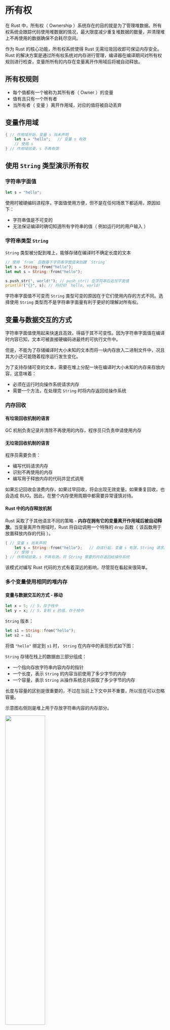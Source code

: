 # 所有权

在 Rust 中，所有权（ Ownership ）系统存在的目的就是为了管理堆数据。所有权系统会跟踪代码使用堆数据的情况，最大限度减少重复堆数据的数量，并清理堆上不再使用的数据确保不会耗尽空间。

作为 Rust 的核心功能，所有权系统使得 Rust 无需垃圾回收即可保证内存安全。
Rust 的解决方案是通过所有权系统对内存进行管理，编译器在编译期间对所有权规则进行检查，变量所所有的内存在变量离开作用域后将被自动释放。

## 所有权规则

- 每个值都有一个被称为其所有者（ Owner ）的变量
- 值有且只有一个所有者
- 当所有者（ 变量 ）离开作用域，对应的值将被自动丢弃

## 变量作用域

```rust
{ // 作用域开始，变量 s 尚未声明
    let s = "hello";   // 变量 s 有效
    // 使用 s
} // 作用域结束，s 不再有效
```

## 使用 `String` 类型演示所有权

### 字符串字面值

```rust
let s = "hello";
```

使用时被硬编码进程序，字面值使用方便，但不是在任何场景下都适用，原因如下：

- 字符串值是不可变的
- 无法保证编译时确切知道所有字符串的值（ 例如运行时的用户输入 ）

### 字符串类型 `String`

`String` 类型被分配到堆上，能够存储在编译时不确定长度的文本

```rust
// 使用 `from` 函数基于字符串字面值来创建 `String`
let s = String::from("hello");
let mut s = String::from("hello");

s.push_str(", world!"); // push_str() 在字符串后追加字面值
println!("{}", s); // 将打印 `hello, world!`
```

字符串字面值不可变而 `String` 类型可变的原因在于它们使用内存的方式不同。选择使用 `String` 类型而不是字符串字面量有利于更好的理解对所有权。

## 变量与数据交互的方式

字符串字面值使用起来快速且高效，得益于其不可变性。因为字符串字面值在编译时内容已知，文本可被直接硬编码进最终的可执行文件中。

但是，不能为了存储编译时大小未知的文本而将一块内存放入二进制文件中，况且其大小还可能随着程序运行发生变化。

为了支持存储可变的文本，需要在堆上分配一块在编译时大小未知的内存来存放内容，这意味着：

- 必须在运行时向操作系统请求内存
- 需要一个方法，在处理完 `String` 时将内存返回给操作系统

### 内存回收

#### 有垃圾回收机制的语言

GC 机制负责记录并清除不再使用的内存，程序员只负责申请使用内存

#### 无垃圾回收机制的语言

程序员需要负责：

- 编写代码请求内存
- 识别不再使用的内存
- 编写用于释放内存的代码并显式调用

如果忘记回收会浪费内存，如果过早回收，将会出现无效变量。如果重复回收，也会造成 BUG。因此，在整个内存使用周期中都需要异常谨慎对待。

#### Rust 中的内存释放机制

Rust 采取了于其他语言不同的策略 - **内存在拥有它的变量离开作用域后被自动释放**。当变量离开作用域时，Rust 将自动调用一个特殊的 `drop` 函数（ 该函数用于放置释放内存的代码 ）。

```rust
{ // 变量 s 尚未声明
    let s = String::from("hello");   // 自该行起，变量 s 有效，String 请求其所需内存
    // 使用 s
} // 作用域结束，s 不再有效，将 String 需要的内存返回给操作系统
```

该模式对编写 Rust 代码的方式有着深远的影响，尽管现在看起来很简单。

### 多个变量使用相同的堆内存

#### 变量与数据交互的方式 - 移动

```rust
let x = 5; // 5，存于栈中
let y = x; // 5，复制 x 的值，存于栈中
```

`String` 版本：

```rust
let s1 = String::from("hello");
let s2 = s1;
```

将值 `"hello"` 绑定到 `s1` 时， `String` 在内存中的表现形式如下图：

`String` 存储在栈上的数据由三部分组成：

- 一个指向存放字符串内容内存的指针
- 一个长度，表示 `String` 的内容当前使用了多少字节的内存
- 一个容量，表示 `String` 从操作系统总共获取了多少字节的内存

长度与容量的区别是很重要的，不过在当前上下文中并不重要，所以现在可以忽略容量。

示意图右侧则是堆上用于存放字符串内容的内存部分。

<img src="images/ownership/trpl04-01.svg" style="width: 50%;" />

将 `s1` 赋值给 `s2` 后，变量 `s2` 的内存表现：

<img src="images/ownership/trpl04-02.svg" style="width: 50%;" />

变量 `s2`从栈上拷贝了变量 `s1` 的指针、长度和容量数据，但并没有复制指针指向的堆数据。

假如 Rust 也拷贝了堆数据（ 注意：操作 `s2 = s1` 在堆数据量比较大的时候会对运行时性能造成非常大的影响 ），那么内存看起来应该是这样的：

<img src="images/ownership/trpl04-03.svg" style="width: 50%;" />

已知当变量离开作用域后，Rust 会自动调用 `drop` 函数并清理变量的堆内存。这就有了一个问题：当 `s2` 和 `s1` 离开作用域，它们都会尝试释放相同的内存，这将引发**二次释放**的错误，可能会导致潜在的安全漏洞。

既要避免二次释放错误，又不能简单地采取拷贝被分配的内存的方案（ 潜在的复制性能问题 ），Rust 的选择是干脆认为 `s1` 不再有效，因此不需要在 `s1` 离开作用域后对其执行清理。

```rust
let s1 = String::from("hello");
let s2 = s1;

println!("{}, world!", s1);
```

运行代码得到错误， Rust 禁止使用无效的引用：

```shell
error[E0382]: use of moved value: `s1`
 --> src/main.rs:5:28
  |
3 |     let s2 = s1;
  |         -- value moved here
4 |
5 |     println!("{}, world!", s1);
  |                            ^^ value used here after move
  |
  = note: move occurs because `s1` has type `std::string::String`, which does
  not implement the `Copy` trait
```

拷贝指针、长度和容量而不拷贝数据听起来像浅拷贝，但因 Rust 同时使 `s1` 变量无效了，这个操作被称为移动（ move ）而不是浅拷贝。上面的例子可以解读为 `s1` 被移动到了 `s2` 中，如下图所示：

<img src="images/ownership/trpl04-04.svg" style="width: 50%;" />

另外，这里还隐含了一个设计选择：Rust 永远不会自动创建数据的 “深拷贝”。因此，任何自动的复制操作可以被认为对运行时性能影响较小。

#### 变量与数据交互的方式 - 复制

如果确实需要深度复制堆数据，而不仅仅是栈上的数据，可以使用通用函数 `clone`：

```rust
let s1 = String::from("hello");
let s2 = s1.clone();

println!("s1 = {}, s2 = {}", s1, s2);
```

以下代码没有调用 `clone`，不过 `x` 依然有效且没有被移动到 `y` 中：

```rust
let x = 5;
let y = x;

println!("x = {}, y = {}", x, y);
```

原因在于，对于整型这种编译时已知大小、只使用栈来存储数据的类型，值拷贝是非常快的，也就不存在深浅拷贝的区别，使用 `clone` 的效果也与浅拷贝没有什么不同。

##### 所有权系统中的`Drop` 特质与`Copy` 特质

在 Rust 中，如果一个类型具有 `Copy` 特质，旧变量在将其赋值给其他变量后仍然可用。Rust 不允许自身或其任何部分实现了 `Drop` 特质的类型使用 `Copy` 特质。如果对离开作用域时需特殊处理（ `drop` ）的类型使用 `Copy` 注解，将引发编译时错误。

任何简单标量值的组合可以是 `Copy` 的，不需要分配内存或某种形式资源的类型是 `Copy` 的：

- 所有整数类型
- 布尔类型 `bool`
- 所有浮点数类型
- 字符类型 `char`
- 元组（ 当且仅当其包含的类型也是 `Copy` 时 ）。例如 `(i32, i32)` 是，`(i32, String)` 不是

## 所有权与函数

将值传递给函数在语义上与变量赋值相似，可能会发生移动或者复制。

```rust
fn main() {
    let s = String::from("hello");  // s 进入作用域

    takes_ownership(s); // s 的值移动到函数里
    // 到这里 s 不再有效
    let x = 5; // x 进入作用域

    makes_copy(x); // x 应该移动到函数里，但 i32 是 Copy 的，所以后面可继续使用 x
} // 此处，x 先离开作用域，然后是 s。但因为 s 的值已被移走，所以不会有特殊操作（ drop ）

fn takes_ownership(some_string: String) { // some_string 进入作用域
    println!("{}", some_string);
} // 此处，some_string 离开作用域并调用 `drop` 方法，占用的内存被释放

fn makes_copy(some_integer: i32) { // some_integer 进入作用域
    println!("{}", some_integer);
} // 此处，some_integer 离开作用域，不会有特殊操作
```

## 返回值与作用域

返回值也可以转移所有权

```rust
fn main() {
    let s1 = gives_ownership(); // 函数将返回值移给 s1
    let s2 = String::from("hello"); // s2 进入作用域
    let s3 = takes_and_gives_back(s2);  // s2 被移动进函数，函数将返回值移给 s3
} // 此处，s3 被丢弃。s2 已被移走，不进行特殊操作。s1 被丢弃

fn gives_ownership() -> String { // gives_ownership 将返回值移动给调用它的函数
    let some_string = String::from("hello"); // some_string 进入作用域.

    some_string // 返回 some_string 并移出给调用的函数
}

fn takes_and_gives_back(a_string: String) -> String { // a_string 进入作用域
    a_string  // 返回 a_string 并移出给调用的函数
}
```

变量的所有权总是遵循相同的模式，即将值赋给另一个变量时移动它。当持有堆中数据值的变量离开作用域时，其值将通过 `drop` 被清理掉，除非数据被移动为另一个变量所有。

### 使用元组返回多个值

如果想让函数使用某个值但不获取其所有权（ 以便于之后继续使用 ），先获取所有权再返回所有权的方式显然比较啰嗦。另一方面，从函数中返回数据也很常见。同时满足这两者，可以使用元组：

```rust
fn main() {
    let s1 = String::from("hello");
    let (s2, len) = calculate_length(s1);

    println!("The length of '{}' is {}.", s2, len);
}

fn calculate_length(s: String) -> (String, usize) {
    let length = s.len(); // len() 返回字符串的长度

    (s, length)
}
```

此方案的问题在于，必须将 `String` 返回以便在调用 `calculate_length` 后仍能使用 `String`，因为 `String` 被移动到了 `calculate_length` 内，函数仍然获取了值的所有权。

### 引用

使用 `&` 符号表示引用（ References ），引用允许使用值但不获取其所有权。与引用相反的操作是解引用（ Dereferencing ），使用解引用运算符 `*` 表示。

引用在默认情况下是不可变的。

```rust
fn main() {
    let s1 = String::from("hello");

    let len = calculate_length(&s1); // `&s1` 语法创建一个指向值 `s1` 的引用

    println!("The length of '{}' is {}.", s1, len);
}
// 参数 s 只是指向值 `s1` 的引用，并不拥有引用值的所有权
fn calculate_length(s: &String) -> usize {
    s.len()
} // 引用 s 离开作用域，不会有特殊操作（ drop ），其指向的值不会被丢弃
```

<img src="images/ownership/trpl04-05.svg" />

当函数使用引用而不是实际值作为参数，无需返回值来交还所有权，因为其不曾拥有所有权。

### 借用（ Borrowing ）

借用是指获取引用作为函数参数的行为，在借用期间不允许修改引用（ 默认不可变 ）的值。

```rust
fn main() {
    let s = String::from("hello");

    change(&s);
}

fn change(some_string: &String) {
    some_string.push_str(", world");
}
```

```shell
error[E0596]: cannot borrow immutable borrowed content `*some_string` as mutable
 --> error.rs:8:5
  |
7 | fn change(some_string: &String) {
  |                        ------- use `&mut String` here to make mutable
8 |     some_string.push_str(", world");
  |     ^^^^^^^^^^^ cannot borrow as mutable
```

### 可变引用

使用可变引用可以实现修改引用的值：

```rust
fn main() {
    let mut s = String::from("hello");

    change(&mut s);
}

fn change(some_string: &mut String) {
    some_string.push_str(", world");
}
```

不过，可变引用有一个很大的限制：**在特定作用域中的特定数据有且只能有一个可变引用**。

```rust
let mut s = String::from("hello");

let r1 = &mut s;
let r2 = &mut s;

println!("{}, {}", r1, r2);
```

运行代码：

```shell
error[E0499]: cannot borrow `s` as mutable more than once at a time
 --> src/main.rs:5:10
  |
4 | let r1 = &mut s;
  |          ------ first mutable borrow occurs here
5 | let r2 = &mut s;
  |          ^^^^^^ second mutable borrow occurs here
6 | println!("{}, {}", r1, r2);
  |                    -- borrow later used here
```

此限制的好处是使 Rust 可以在编译时避免数据竞争的情况：

- 两个或更多指针同时访问同一数据
- 至少有一个指针被用来写入数据
- 没有同步数据访问的机制

数据竞争会导致程序出现难以捕捉的异常行为，修复起来很困难，而存在数据竞争的代码在 Rust 中根本无法通过编译，从而也就避免了此类问题的发生！

同一变量存在多个可变引用（ 实际上并非同时引用 ）：

```rust
let mut s = String::from("hello");

{ // 大括号开启新的作用域
    let r1 = &mut s;

} // r1 离开作用域，所以可以创建一个新的引用

let r2 = &mut s;
```

同一变量不能在拥有不可变引用的同时拥有可变引用，以下代码会导致编译时错误：

```rust
let mut s = String::from("hello");

let r1 = &s; // no problem
let r2 = &s; // no problem
let r3 = &mut s; // BIG PROBLEM

println!("{}, {}, and {}", r1, r2, r3);
```

错误如下：

```shell
error[E0502]: cannot borrow `s` as mutable because it is also borrowed as immutable
 --> src/main.rs:6:10
  |
4 | let r1 = &s; // no problem
  |          -- immutable borrow occurs here
5 | let r2 = &s; // no problem
6 | let r3 = &mut s; // BIG PROBLEM
  |          ^^^^^^ mutable borrow occurs here
7 |
8 | println!("{}, {}, and {}", r1, r2, r3);
  |                            -- borrow later used here
```

尽管以上限制容易引发错误造成困扰，但是 Rust 编译器能够在编译时准确地指出代码中的潜在问题，不仅帮助更快的处理错误，更避免了把这些难以跟踪的错误放到运行时解决。

## 悬垂引用

在有指针的语言中，释放内存的同时如果还存在指向该内存的指针，则很容易形成悬垂指针。

在 Rust 中，编译器确保引用永远不会变成悬垂状态，即不会有悬垂引用（ Dangling References ）。引用一旦开始，编译器会确保引用的数据不会在引用之前离开作用域。

```rust
fn main() {
    let reference_to_nothing = dangle();
}

fn dangle() -> &String { // dangle 函数返回一个字符串的引用

    let s = String::from("hello"); // 字符串

    &s // 返回字符串 s 的引用
} // s 离开作用域，并被丢弃，其内存被释放，reference_to_nothing 成为悬垂引用
```

运行代码：

```shell
error[E0106]: missing lifetime specifier
 --> main.rs:5:16
  |
5 | fn dangle() -> &String {
  |                ^ expected lifetime parameter
  |
  = help: this function's return type contains a borrowed value, but there is
  no value for it to be borrowed from
  = help: consider giving it a 'static lifetime
```

修正代码：

```rust
// 直接返回 `String` ，所有权被移出函数，没有值被释放，没有悬垂引用。
fn no_dangle() -> String {
    let s = String::from("hello");

    s
}
```

## 引用规则

- 在任意给定时间，要么只能有一个可变引用，要么只能有多个不可变引用
- 引用必须总是有效

## `Slice` 类型

`Slice` 是没有所有权的数据类型，用于引用集合中一段连续的元素序列，而不是整个集合。

编写函数：接收字符串并返回在字符串中找到的第一个单词，如果未找到空格，返回整个字符串。

```rust
// 因为不需要获取所有权，所以参数类型为 &String
// 暂时没有获取部分字符串的方法，所以使用 &str 代替，返回单词结尾的索引
fn first_word(s: &String) -> usize {
    let bytes = s.as_bytes(); // 将 String 转化为字节数组

    // iter 方法返回集合中的每一个元素，enumerate 则包装 iter 的结果并返回一个元组
    // 元组的第一个元素是索引，第二个元素是集合中元素的引用
    // 在 for 循环中，指定模式，元组中的 i 是索引，元组中的 &item 是单个字节
    // 因为从 .iter().enumerate() 中获取了集合元素的引用，所以模式中使用 &
    for (i, &item) in bytes.iter().enumerate() {
        // 通过字节的字面值语法来寻找代表空格的字节。如果找到空格，返回其位置。
        // 否则，使用 s.len() 返回字符串的长度
        if item == b' ' {
            return i;
        }
    }

    s.len()
}

fn main() {
    let mut s = String::from("hello world");

    let word = first_word(&s); // word 的值为 5

    s.clear(); // 清空字符串，使其等于 ""

    // 函数调用结束后，`word` 与 `s` 不再关联，`word` 值不会跟随 `s` 的值变化
    // word 在此处的值仍然是 5
    // 但是如果尝试用值 5 来提取变量 s 的第一个单词，将会产生 BUG，因为此时 s 的内容已经改变！
}
```

如果函数可以返回 `s` 的部分引用，就可以实现 `word` 与 `s` 保持关联。

### 字符串 Slice

字符串 `Slice` 是对 `String` 中部分值的引用，其类型声明写作 `&str`。

```rust
let s = String::from("hello world");

let hello = &s[0..5];
let world = &s[6..11];

let hello = &s[0..=4];
let world = &s[6..=10];
```

`[start..end]` 语法表示从 `start` 开头到 `end`（ 不含 `end` ），如需要包含 `end`，可使用 `..=`

`let world = &s[6..=10];` 等同于 `let world = &s[6..11]`，如下图所示：

<img src="images/ownership/trpl04-06.svg" style="width: 50%;" />

#### 语法省略

如果从索引 0 开始，可以不写两个点号之前的值：

```rust
let s = String::from("hello");

let slice = &s[0..2];
let slice = &s[..2];
```

如果 `slice` 包含 `String` 的最后一个字节，可以省略尾部的数字：

```rust
let s = String::from("hello");

let len = s.len();

let slice = &s[3..len];
let slice = &s[3..];
```

获取整个字符串时：

```rust
let s = String::from("hello");

let len = s.len();

let slice = &s[0..len];
let slice = &s[..];
```

>注意：字符串 slice range 的索引必须位于有效的 UTF-8 字符边界内，如果尝试从一个多字节字符的中间位置创建字符串 slice，则程序将会因错误而退出。出于介绍字符串 slice 的目的，本部分假设只使用 ASCII 字符集；第八章的 “使用字符串存储 UTF-8 编码的文本” 部分会更加全面的讨论 UTF-8 处理问题。

使用字符串 `slice` 重写 `first_word` 函数：

```rust
fn first_word(s: &String) -> &str {
    let bytes = s.as_bytes();

    for (i, &item) in bytes.iter().enumerate() {
        if item == b' ' {
            // 返回一个使用字符串的开始和空格的索引作为开始和结束的索引的字符串 slice
            return &s[0..i];
        }
    }

    &s[..]
}
```

函数调用：

```rust
fn main() {
    let mut s = String::from("hello world");

    let word = first_word(&s); // &s 为不可变引用

    // 因为 clear 需要清空 String
    // 它尝试获取 s 的可变引用，而 s 已经有一个不可变引用，这违反了借用规则，因此失败了。
    s.clear(); // error!

    println!("the first word is: {}", word);
}
```

得到编译错误：

```shell
error[E0502]: cannot borrow `s` as mutable because it is also borrowed as immutable
  --> src/main.rs:10:5
   |
8  |     let word = first_word(&s);
   |                           -- immutable borrow occurs here
9  |
10 |     s.clear(); // error!
   |     ^^^^^^^^^ mutable borrow occurs here
11 |
12 |     println!("the first word is: {}", word);
   |                                       ---- borrow later used here
```

对比两个版本的 `first_word` 函数：

之前版本的代码可以编译，但当使用之前获取的索引访问已经发生变化的字符串时，问题才会出现。

而 `Slice` 版本的函数，不仅代码更加简单通用，Rust 编译器还会提醒潜在的借用错误。

#### 字符串字面值就是 `Slice`

```rust
let s = "Hello, world!"; // 不可变引用类型 `&str`
```

`s` 是指向二进制程序特定位置的 `slice`，这也是为什么字符串字面值是不可变的原因。

#### 字符串 slice 作为参数

再次改进 `first_word` 函数：

```rust
// 可以接受 String 值和 &str 值作为参数，函数变得更加通用
// 字符串 slice 可以直接作为参数，如果有一个 String，则可以传递整个 String 的 slice
fn first_word(s: &str) -> &str {
```

```rust
fn first_word(s: &str) -> &str {
    let bytes = s.as_bytes();

    for (i, &item) in bytes.iter().enumerate() {
        if item == b' ' {
            return &s[0..i];
        }
    }

    &s[..]
}

fn main() {
    let my_string = String::from("hello world");

    // first_word 中传入 `String` 的 slice
    let word = first_word(&my_string[..]);

    let my_string_literal = "hello world";

    // first_word 中传入字符串字面值的 slice
    let word = first_word(&my_string_literal[..]);

    // 因为字符串字面值 **就是** 字符串 slice，
    // 这样写也可以，即不使用 slice 语法！
    let word = first_word(my_string_literal);
}
```

### 其他类型的 `Slice`

引用数组的一部分：

```rust
let a = [1, 2, 3, 4, 5];

let slice = &a[1..3]; // slice 的类型是 `&[i32]`
```

数组 `slice` 与字符串 `slice` 的工作方式相同，即存储第一个集合元素的引用和一个集合总长度。可以对其他所有集合使用这类 `Slice`。

## 小结

借助于所有权、借用、`Slice` 这些概念， Rust 在编译时确保内存安全。

Rust 使用与其他系统编程语言相同的方式来申请、操作内存，但同时具备在数据所有者离开作用域后自动清除其数据的功能，这意味着无须额外编写、调用与内存回收相关的代码。
